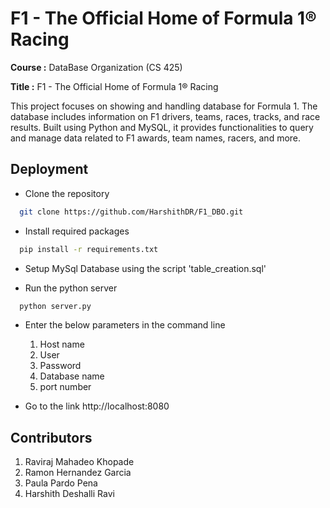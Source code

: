 # F1 - The Official Home of Formula 1® Racing

**Course :** DataBase Organization (CS 425)

**Title :** F1 - The Official Home of Formula 1® Racing

This project focuses on showing and handling database for Formula 1. The database includes information on F1 drivers, teams, races, tracks, and race results. Built using Python and MySQL, it provides functionalities to query and manage data related to F1 awards, team names, racers, and more.

## Deployment

- Clone the repository 

```bash
  git clone https://github.com/HarshithDR/F1_DBO.git
```

- Install required packages

```bash
  pip install -r requirements.txt
```

- Setup MySql Database using the script 'table_creation.sql'
    
- Run the python server

```bash
  python server.py
```

- Enter the below parameters in the command line
    1. Host name
    2. User
    3. Password 
    4. Database name
    5. port number


- Go to the link http://localhost:8080


## Contributors

1. Raviraj Mahadeo Khopade
2. Ramon Hernandez Garcia
3. Paula Pardo Pena
4. Harshith Deshalli Ravi